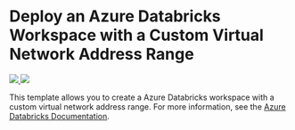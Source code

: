 # Deploy an Azure Databricks Workspace with a Custom Virtual Network Address Range

<a href="https://portal.azure.com/#create/Microsoft.Template/uri/https%3A%2F%2Fraw.githubusercontent.com%2FAzure%2Fazure-quickstart-templates%2Fmaster%2F101-databricks-workspace-with-custom-vnet-address%2Fazuredeploy.json" target="_blank">
    <img src="http://azuredeploy.net/deploybutton.png"/>
</a>
<a href="http://armviz.io/#/?load=https%3A%2F%2Fraw.githubusercontent.com%2FAzure%2Fazure-quickstart-templates%2Fmaster%2F101-databricks-workspace-with-custom-vnet-address%2Fazuredeploy.json" target="_blank">
    <img src="http://armviz.io/visualizebutton.png"/>
</a>

This template allows you to create a Azure Databricks workspace with a custom virtual network address range.
For more information, see the <a href="https://docs.microsoft.com/en-us/azure/azure-databricks/">Azure Databricks Documentation</a>.
